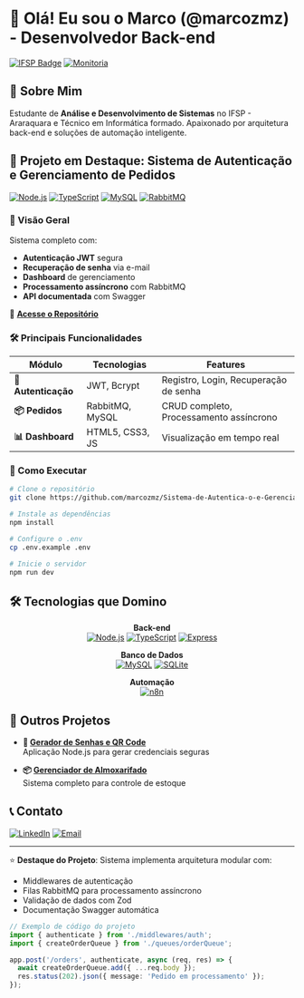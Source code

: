 # 👋 Olá! Eu sou o Marco (@marcozmz) - Desenvolvedor Back-end

[![IFSP Badge](https://img.shields.io/badge/Análise_e_Desenvolvimento_de_Sistemas-IFSP_Araraquara-blue?logo=bookstack&style=for-the-badge)](https://www.ifsp.edu.br/)
[![Monitoria](https://img.shields.io/badge/Monitor-IFSP_Araraquara-green?style=for-the-badge&logo=graduation-cap)](https://www.ifsp.edu.br/)

## 🚀 Sobre Mim

Estudante de **Análise e Desenvolvimento de Sistemas** no IFSP - Araraquara e Técnico em Informática formado. Apaixonado por arquitetura back-end e soluções de automação inteligente.

## 🌟 Projeto em Destaque: Sistema de Autenticação e Gerenciamento de Pedidos

[![Node.js](https://img.shields.io/badge/Node.js-14.x+-339933?logo=nodedotjs&style=flat-square)](https://nodejs.org/)
[![TypeScript](https://img.shields.io/badge/TypeScript-4.x+-007ACC?logo=typescript&style=flat-square)](https://www.typescriptlang.org/)
[![MySQL](https://img.shields.io/badge/MySQL-8.x+-4479A1?logo=mysql&style=flat-square)](https://www.mysql.com/)
[![RabbitMQ](https://img.shields.io/badge/RabbitMQ-3.x+-FF6600?logo=rabbitmq&style=flat-square)](https://www.rabbitmq.com/)

### 📌 Visão Geral
Sistema completo com:
- **Autenticação JWT** segura
- **Recuperação de senha** via e-mail
- **Dashboard** de gerenciamento
- **Processamento assíncrono** com RabbitMQ
- **API documentada** com Swagger

🔗 **[Acesse o Repositório](https://github.com/marcozmz/Sistema-de-Autentica-o-e-Gerenciamento-de-Pedidos-ts-node)**

### 🛠️ Principais Funcionalidades

| Módulo | Tecnologias | Features |
|--------|------------|----------|
| **🔐 Autenticação** | JWT, Bcrypt | Registro, Login, Recuperação de senha |
| **📦 Pedidos** | RabbitMQ, MySQL | CRUD completo, Processamento assíncrono |
| **📊 Dashboard** | HTML5, CSS3, JS | Visualização em tempo real |

### 🚀 Como Executar

```bash
# Clone o repositório
git clone https://github.com/marcozmz/Sistema-de-Autentica-o-e-Gerenciamento-de-Pedidos-ts-node.git

# Instale as dependências
npm install

# Configure o .env
cp .env.example .env

# Inicie o servidor
npm run dev
```

## 🛠️ Tecnologias que Domino

<div align="center">
  
**Back-end**  
[![Node.js](https://img.shields.io/badge/Node.js-Expert-339933?logo=nodedotjs&style=for-the-badge)](https://nodejs.org/)
[![TypeScript](https://img.shields.io/badge/TypeScript-Advanced-007ACC?logo=typescript&style=for-the-badge)](https://www.typescriptlang.org/)
[![Express](https://img.shields.io/badge/Express.js-Pro-000000?logo=express&style=for-the-badge)](https://expressjs.com/)

**Banco de Dados**  
[![MySQL](https://img.shields.io/badge/MySQL-Expert-4479A1?logo=mysql&style=for-the-badge)](https://www.mysql.com/)
[![SQLite](https://img.shields.io/badge/SQLite-Advanced-003B57?logo=sqlite&style=for-the-badge)](https://www.sqlite.org/)

**Automação**  
[![n8n](https://img.shields.io/badge/n8n-Intermediate-4B63EA?logo=data:image/png;base64,...&style=for-the-badge)](https://n8n.io/)
</div>

## 📌 Outros Projetos

- **🔑 [Gerador de Senhas e QR Code](https://github.com/marcozmz/gerador-de-senhas-e-qrcode-Nodejs)**  
  Aplicação Node.js para gerar credenciais seguras

- **📦 [Gerenciador de Almoxarifado](https://github.com/marcozmz/Gerenciador-de-Almoxarifado---Node.js)**  
  Sistema completo para controle de estoque

## 📞 Contato

[![LinkedIn](https://img.shields.io/badge/Conecte--se_no_LinkedIn-0077B5?logo=linkedin&style=for-the-badge)](https://www.linkedin.com/in/marcoazanchettamontagna/)
[![Email](https://img.shields.io/badge/Email-D14836?logo=gmail&style=for-the-badge)](mailto:mamontagna100@gmail.com)

---

⭐ **Destaque do Projeto**: Sistema implementa arquitetura modular com:
- Middlewares de autenticação
- Filas RabbitMQ para processamento assíncrono
- Validação de dados com Zod
- Documentação Swagger automática

```typescript
// Exemplo de código do projeto
import { authenticate } from './middlewares/auth';
import { createOrderQueue } from './queues/orderQueue';

app.post('/orders', authenticate, async (req, res) => {
  await createOrderQueue.add({ ...req.body });
  res.status(202).json({ message: 'Pedido em processamento' });
});
```
